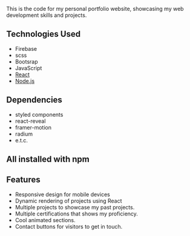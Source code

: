 This is the code for my personal portfolio website, showcasing my web development skills and projects.

## Technologies Used
- Firebase
- scss
- Bootsrap
- JavaScript
- [React](https://reactjs.org/)
- [Node.js](https://nodejs.org/)

## Dependencies
- styled components
- react-reveal
- framer-motion
- radium
- e.t.c.
 ## All installed with npm

## Features
- Responsive design for mobile devices
- Dynamic rendering of projects using React
- Multiple projects to showcase my past projects.
- Multiple certifications that shows my proficiency.
- Cool animated sections.
- Contact buttons for visitors to get in touch.


